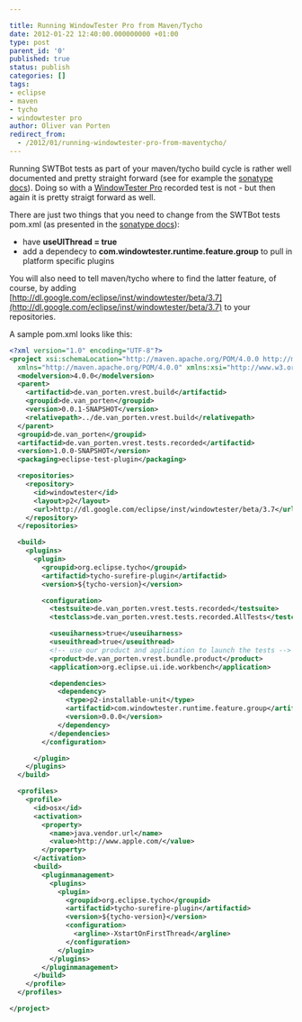 ```yaml
---

title: Running WindowTester Pro from Maven/Tycho
date: 2012-01-22 12:40:00.000000000 +01:00
type: post
parent_id: '0'
published: true
status: publish
categories: []
tags:
- eclipse
- maven
- tycho
- windowtester pro
author: Oliver van Porten
redirect_from:
  - /2012/01/running-windowtester-pro-from-maventycho/
---
```

Running SWTBot tests as part of your maven/tycho build cycle is rather well documented and pretty straight forward (see for example the [sonatype docs](https://docs.sonatype.org/display/TYCHO/How+to+run+SWTBot+tests+with+Tycho)). Doing so with a [WindowTester Pro](http://code.google.com/javadevtools/wintester/html/index.html) recorded test is not - but then again it is pretty straigt forward as well.

There are just two things that you need to change from the SWTBot tests pom.xml (as presented in the [sonatype docs](https://docs.sonatype.org/display/TYCHO/How+to+run+SWTBot+tests+with+Tycho)):

*   have **useUIThread = true**
*   add a dependecy to **com.windowtester.runtime.feature.group** to pull in platform specific plugins

You will also need to tell maven/tycho where to find the latter feature, of course, by adding  
[http://dl.google.com/eclipse/inst/windowtester/beta/3.7](http://dl.google.com/eclipse/inst/windowtester/beta/3.7) to your  
repositories.

A sample pom.xml looks like this:

``` xml
<?xml version="1.0" encoding="UTF-8"?>
<project xsi:schemaLocation="http://maven.apache.org/POM/4.0.0 http://maven.apache.org/xsd/maven-4.0.0.xsd"
  xmlns="http://maven.apache.org/POM/4.0.0" xmlns:xsi="http://www.w3.org/2001/XMLSchema-instance">
  <modelversion>4.0.0</modelversion>
  <parent>
    <artifactid>de.van_porten.vrest.build</artifactid>
    <groupid>de.van_porten</groupid>
    <version>0.0.1-SNAPSHOT</version>
    <relativepath>../de.van_porten.vrest.build</relativepath>
  </parent>
  <groupid>de.van_porten</groupid>
  <artifactid>de.van_porten.vrest.tests.recorded</artifactid>
  <version>1.0.0-SNAPSHOT</version>
  <packaging>eclipse-test-plugin</packaging>

  <repositories>
    <repository>
      <id>windowtester</id>
      <layout>p2</layout>
      <url>http://dl.google.com/eclipse/inst/windowtester/beta/3.7</url>
    </repository>
  </repositories>

  <build>
    <plugins>
      <plugin>
        <groupid>org.eclipse.tycho</groupid>
        <artifactid>tycho-surefire-plugin</artifactid>
        <version>${tycho-version}</version>

        <configuration>
          <testsuite>de.van_porten.vrest.tests.recorded</testsuite>
          <testclass>de.van_porten.vrest.tests.recorded.AllTests</testclass>

          <useuiharness>true</useuiharness>
          <useuithread>true</useuithread>
          <!-- use our product and application to launch the tests -->
          <product>de.van_porten.vrest.bundle.product</product>
          <application>org.eclipse.ui.ide.workbench</application>

          <dependencies>
            <dependency>
              <type>p2-installable-unit</type>
              <artifactid>com.windowtester.runtime.feature.group</artifactid>
              <version>0.0.0</version>
            </dependency>
          </dependencies>
        </configuration>

      </plugin>
    </plugins>
  </build>

  <profiles>
    <profile>
      <id>osx</id>
      <activation>
        <property>
          <name>java.vendor.url</name>
          <value>http://www.apple.com/</value>
        </property>
      </activation>
      <build>
        <pluginmanagement>
          <plugins>
            <plugin>
              <groupid>org.eclipse.tycho</groupid>
              <artifactid>tycho-surefire-plugin</artifactid>
              <version>${tycho-version}</version>
              <configuration>
                <argline>-XstartOnFirstThread</argline>
              </configuration>
            </plugin>
          </plugins>
        </pluginmanagement>
      </build>
    </profile>
  </profiles>

</project>
```